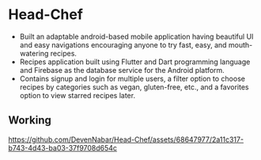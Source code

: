 # Head-Chef
- Built an adaptable android-based mobile application having beautiful UI and easy navigations encouraging anyone to try fast, easy, and mouth-watering recipes.
- Recipes application built using Flutter and  Dart programming language and Firebase as the database service for the Android platform.
- Contains signup and login for multiple users, a filter option to choose recipes by categories such as vegan, gluten-free, etc., and a favorites option to view starred recipes later.


## Working
https://github.com/DevenNabar/Head-Chef/assets/68647977/2a11c317-b743-4d43-ba03-37f9708d654c

